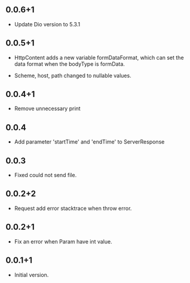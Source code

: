 ## 0.0.6+1

- Update Dio version to 5.3.1

## 0.0.5+1

- HttpContent adds a new variable formDataFormat, which can set the data format when the bodyType is formData.

- Scheme, host, path changed to nullable values. 

## 0.0.4+1

- Remove unnecessary print

## 0.0.4

- Add parameter 'startTime' and 'endTime' to ServerResponse

## 0.0.3

- Fixed could not send file.

## 0.0.2+2

- Request add error stacktrace when throw error. 

## 0.0.2+1

- Fix an error when Param have int value.

## 0.0.1+1

- Initial version.

